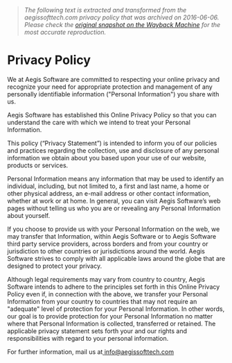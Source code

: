 > *The following text is extracted and transformed from the aegissofttech.com privacy policy that was archived on 2016-06-06. Please check the [original snapshot on the Wayback Machine](https://web.archive.org/web/20160606084549id_/http%3A//www.aegissofttech.com/privacy-policy.html) for the most accurate reproduction.*

# Privacy Policy

We at Aegis Software are committed to respecting your online privacy and recognize your need for appropriate protection and management of any personally identifiable information ("Personal Information") you share with us.

Aegis Software has established this Online Privacy Policy so that you can understand the care with which we intend to treat your Personal Information.

This policy (“Privacy Statement”) is intended to inform you of our policies and practices regarding the collection, use and disclosure of any personal information we obtain about you based upon your use of our website, products or services.

Personal Information means any information that may be used to identify an individual, including, but not limited to, a first and last name, a home or other physical address, an e-mail address or other contact information, whether at work or at home. In general, you can visit Aegis Software’s web pages without telling us who you are or revealing any Personal Information about yourself.

If you choose to provide us with your Personal Information on the web, we may transfer that Information, within Aegis Software or to Aegis Software third party service providers, across borders and from your country or jurisdiction to other countries or jurisdictions around the world. Aegis Software strives to comply with all applicable laws around the globe that are designed to protect your privacy.

Although legal requirements may vary from country to country, Aegis Software intends to adhere to the principles set forth in this Online Privacy Policy even if, in connection with the above, we transfer your Personal Information from your country to countries that may not require an "adequate" level of protection for your Personal Information. In other words, our goal is to provide protection for your Personal Information no matter where that Personal Information is collected, transferred or retained. The applicable privacy statement sets forth your and our rights and responsibilities with regard to your personal information.

For further information, mail us at[ info@aegissofttech.com](mailto:info@aegissofttech.com)
